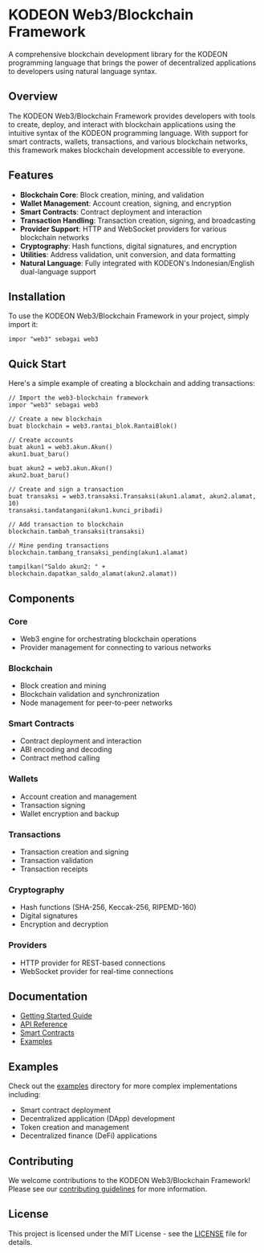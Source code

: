 # KODEON Web3/Blockchain Framework

A comprehensive blockchain development library for the KODEON programming language that brings the power of decentralized applications to developers using natural language syntax.

## Overview

The KODEON Web3/Blockchain Framework provides developers with tools to create, deploy, and interact with blockchain applications using the intuitive syntax of the KODEON programming language. With support for smart contracts, wallets, transactions, and various blockchain networks, this framework makes blockchain development accessible to everyone.

## Features

-   **Blockchain Core**: Block creation, mining, and validation
-   **Wallet Management**: Account creation, signing, and encryption
-   **Smart Contracts**: Contract deployment and interaction
-   **Transaction Handling**: Transaction creation, signing, and broadcasting
-   **Provider Support**: HTTP and WebSocket providers for various blockchain networks
-   **Cryptography**: Hash functions, digital signatures, and encryption
-   **Utilities**: Address validation, unit conversion, and data formatting
-   **Natural Language**: Fully integrated with KODEON's Indonesian/English dual-language support

## Installation

To use the KODEON Web3/Blockchain Framework in your project, simply import it:

```kodeon
impor "web3" sebagai web3
```

## Quick Start

Here's a simple example of creating a blockchain and adding transactions:

```kodeon
// Import the web3-blockchain framework
impor "web3" sebagai web3

// Create a new blockchain
buat blockchain = web3.rantai_blok.RantaiBlok()

// Create accounts
buat akun1 = web3.akun.Akun()
akun1.buat_baru()

buat akun2 = web3.akun.Akun()
akun2.buat_baru()

// Create and sign a transaction
buat transaksi = web3.transaksi.Transaksi(akun1.alamat, akun2.alamat, 10)
transaksi.tandatangani(akun1.kunci_pribadi)

// Add transaction to blockchain
blockchain.tambah_transaksi(transaksi)

// Mine pending transactions
blockchain.tambang_transaksi_pending(akun1.alamat)

tampilkan("Saldo akun2: " + blockchain.dapatkan_saldo_alamat(akun2.alamat))
```

## Components

### Core

-   Web3 engine for orchestrating blockchain operations
-   Provider management for connecting to various networks

### Blockchain

-   Block creation and mining
-   Blockchain validation and synchronization
-   Node management for peer-to-peer networks

### Smart Contracts

-   Contract deployment and interaction
-   ABI encoding and decoding
-   Contract method calling

### Wallets

-   Account creation and management
-   Transaction signing
-   Wallet encryption and backup

### Transactions

-   Transaction creation and signing
-   Transaction validation
-   Transaction receipts

### Cryptography

-   Hash functions (SHA-256, Keccak-256, RIPEMD-160)
-   Digital signatures
-   Encryption and decryption

### Providers

-   HTTP provider for REST-based connections
-   WebSocket provider for real-time connections

## Documentation

-   [Getting Started Guide](docs/getting-started.md)
-   [API Reference](docs/api-reference.md)
-   [Smart Contracts](docs/smart-contracts.md)
-   [Examples](examples/)

## Examples

Check out the [examples](examples/) directory for more complex implementations including:

-   Smart contract deployment
-   Decentralized application (DApp) development
-   Token creation and management
-   Decentralized finance (DeFi) applications

## Contributing

We welcome contributions to the KODEON Web3/Blockchain Framework! Please see our [contributing guidelines](CONTRIBUTING.md) for more information.

## License

This project is licensed under the MIT License - see the [LICENSE](LICENSE) file for details.
